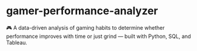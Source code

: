 # gamer-performance-analyzer
🎮 A data-driven analysis of gaming habits to determine whether performance improves with time or just grind — built with Python, SQL, and Tableau.
